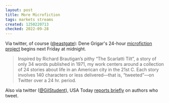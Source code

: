 ```yaml
---
layout: post
title: More Microfiction
tags: markets streams
created: 1250220713
checked: 2022-09-28
---
```

Via twitter, of course ([@eastgate](http://twitter.com/eastgate/statuses/3284731624)):  Dene Grigar's 24-hour [microfiction project](http://web.archive.org/web/20110228025134/http://web.me.com/dgrigar/24-Hr._Micro-Elit_Project/Home.html) begins next Friday at midnight.

> Inspired by Richard Brautigan’s pithy “The Scarlatti Tilt”, a story of only 34 words published in 1971, my work centers around  a collection of 24 stories about life in an American city in the 21st C.  Each story involves 140 characters or less delivered––that is, “tweeted”––on Twitter over a 24 hr. period.  

Also via twitter ([@GilStudent](http://twitter.com/GilStudent/status/3293107995)), USA Today [reports briefly](http://www.usatoday.com/tech/webguide/internetlife/2009-08-12-literary-twitter_N.htm) on authors who tweet.
